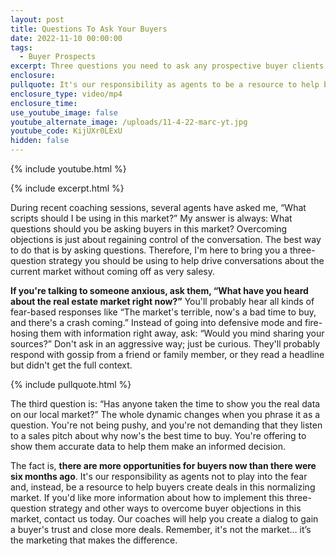 ```yaml
---
layout: post
title: Questions To Ask Your Buyers
date: 2022-11-10 00:00:00
tags:
  - Buyer Prospects
excerpt: Three questions you need to ask any prospective buyer clients.
enclosure:
pullquote: It's our responsibility as agents to be a resource to help buyers.
enclosure_type: video/mp4
enclosure_time:
use_youtube_image: false
youtube_alternate_image: /uploads/11-4-22-marc-yt.jpg
youtube_code: KijUXr0LExU
hidden: false
---
```

{% include youtube.html %}

{% include excerpt.html %}

During recent coaching sessions, several agents have asked me, “What scripts should I be using in this market?” My answer is always: What questions should you be asking buyers in this market? Overcoming objections is just about regaining control of the conversation. The best way to do that is by asking questions. Therefore, I'm here to bring you a three-question strategy you should be using to help drive conversations about the current market without coming off as very salesy.

**If you're talking to someone anxious, ask them, “What have you heard about the real estate market right now?”** You'll probably hear all kinds of fear-based responses like “The market's terrible, now's a bad time to buy, and there's a crash coming.” Instead of going into defensive mode and fire-hosing them with information right away, ask: “Would you mind sharing your sources?” Don't ask in an aggressive way; just be curious. They'll probably respond with gossip from a friend or family member, or they read a headline but didn't get the full context.

{% include pullquote.html %}

The third question is: “Has anyone taken the time to show you the real data on our local market?” The whole dynamic changes when you phrase it as a question. You're not being pushy, and you're not demanding that they listen to a sales pitch about why now's the best time to buy. You're offering to show them accurate data to help them make an informed decision.

The fact is, **there are more opportunities for buyers now than there were six months ago**. It's our responsibility as agents not to play into the fear and, instead, be a resource to help buyers create deals in this normalizing market. If you'd like more information about how to implement this three-question strategy and other ways to overcome buyer objections in this market, contact us today. Our coaches will help you create a dialog to gain a buyer's trust and close more deals. Remember, it's not the market… it’s the marketing that makes the difference.